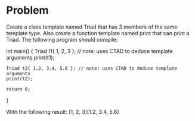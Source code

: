 
# Problem

Create a class template named Triad that has 3 members of the same template type. Also create a function template named print that can print a Triad. The following program should compile:

int main()
{
	Triad t1{ 1, 2, 3 }; // note: uses CTAD to deduce template arguments
	print(t1);

	Triad t2{ 1.2, 3.4, 5.6 }; // note: uses CTAD to deduce template arguments
	print(t2);

	return 0;
}

With the following result:
[1, 2, 3][1.2, 3.4, 5.6]